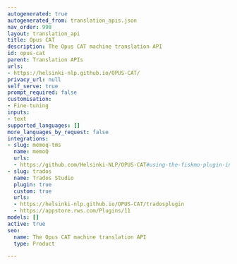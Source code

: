 ```yaml
---
autogenerated: true
autogenerated_from: translation_apis.json
nav_order: 998
layout: translation_api
title: Opus CAT
description: The Opus CAT machine translation API
id: opus-cat
parent: Translation APIs
urls:
- https://helsinki-nlp.github.io/OPUS-CAT/
privacy_url: null
self_serve: true
prompt_required: false
customisation:
- Fine-tuning
inputs:
- text
supported_languages: []
more_languages_by_request: false
integrations:
- slug: memoq-tms
  name: memoQ
  urls:
  - https://github.com/Helsinki-NLP/OPUS-CAT#using-the-fiskmo-plugin-in-memoq
- slug: trados
  name: Trados Studio
  plugin: true
  custom: true
  urls:
  - https://helsinki-nlp.github.io/OPUS-CAT/tradosplugin
  - https://appstore.rws.com/Plugins/11
models: []
active: true
seo:
  name: The Opus CAT machine translation API
  type: Product

---
```


